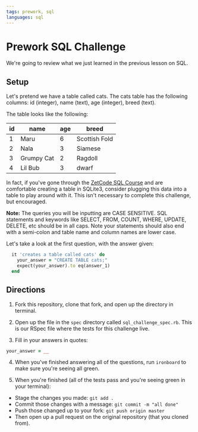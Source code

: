 ```yaml
---
tags: prework, sql
languages: sql
---
```


# Prework SQL Challenge

We're going to review what we just learned in the previous lesson on SQL.

## Setup

Let's pretend we have a table called cats. The cats table has the following columns: id (integer), name (text), age (integer), breed (text).

The table looks like the following:

|id |name|age|breed|
|---|----|---|-----|
|1  |Maru| 6 |Scottish Fold|
|2  |Nala| 3 |Siamese|
|3  |Grumpy Cat|2|Ragdoll|
|4  |Lil Bub|3|dwarf|

In fact, if you've gone through the [ZetCode SQL Course](http://zetcode.com/db/sqlite/) and are comfortable creating a table in SQLite3, consider plugging this data into a table to play around with it. This isn't necessary to complete this challenge, but encouraged.

**Note:** The queries you will be inputting are CASE SENSITIVE. SQL statements and keywords like SELECT, FROM, COUNT, WHERE, UPDATE, DELETE, etc should be in all caps. Note your statements should also end with a semi-colon and table name and column names are lower case.

Let's take a look at the first question, with the answer given:

```ruby
  it 'creates a table called cats' do 
    your_answer = "CREATE TABLE cats;"
    expect(your_answer).to eq(answer_1)
  end
```

## Directions

1. Fork this repository, clone that fork, and open up the directory in terminal.

2. Open up the file in the `spec` directory called `sql_challenge_spec.rb`. This is our RSpec file where the tests for this challenge live.

3. Fill in your answers in quotes:

```ruby
your_answer = __
```

4. When you've finished answering all of the questions, run `ironboard` to make sure you're seeing all green.

5. When you're finished (all of the tests pass and you're seeing green in your terminal):

* Stage the changes you made: `git add .`
* Commit those changes with a message: `git commit -m "all done"`
* Push those changed up to your fork: `git push origin master`
* Then open up a pull request on the original repository (that you cloned from).
